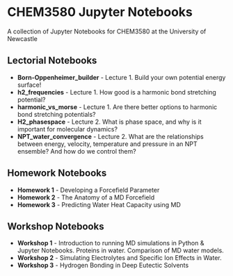# CHEM3580 Jupyter Notebooks

A collection of Jupyter Notebooks for CHEM3580 at the University of Newcastle

## Lectorial Notebooks
* **Born-Oppenheimer_builder** - Lecture 1. Build your own potential energy surface!
* **h2_frequencies** - Lecture 1. How good is a harmonic bond stretching potential?
* **harmonic_vs_morse** - Lecture 1. Are there better options to harmonic bond stretching potentials?
* **H2_phasespace** - Lecture 2. What is phase space, and why is it important for molecular dynamics?
* **NPT_water_convergence** - Lecture 2. What are the relationships between energy, velocity, temperature and pressure in an NPT ensemble? And how do we control them?

## Homework Notebooks

* **Homework 1** - Developing a Forcefield Parameter
* **Homework 2** - The Anatomy of a MD Forcefield
* **Homework 3** - Predicting Water Heat Capacity using MD

## Workshop Notebooks

* **Workshop 1** - Introduction to running MD simulations in Python & Jupyter Notebooks. Proteins in water. Comparison of MD water models.
* **Workshop 2** - Simulating Electrolytes and Specific Ion Effects in Water. 
* **Workshop 3** - Hydrogen Bonding in Deep Eutectic Solvents
